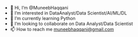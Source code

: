 - 👋 Hi, I’m @MuneebHaqqani
- 👀 I’m interested in DataAnalyst/Data Scientist/AI/ML/DL
- 🌱 I’m currently learning Python
- 💞️ I’m looking to collaborate on Data Analyst/Data Scientist
- 📫 How to reach me muneebhaqqani@gmail.com

<!---
MuneebHaqqani/MuneebHaqqani is a ✨ special ✨ repository because its `README.md` (this file) appears on your GitHub profile.
You can click the Preview link to take a look at your changes.
--->
